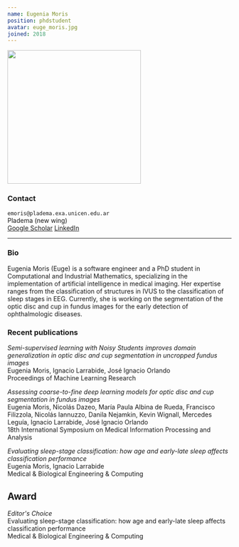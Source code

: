 ```yaml
---
name: Eugenia Moris
position: phdstudent
avatar: euge_moris.jpg
joined: 2018
---
```


<img width="300" src="{{site.baseurl}}/images/people/{{page.avatar}}" data-action="zoom">

### Contact

<i class="fa fa-envelope-o"></i>  `emoris@pladema.exa.unicen.edu.ar`<br>
<i class="fa fa-building"></i> Pladema (new wing) <br>
<i class="fa fa-bar-chart"></i> [Google Scholar](https://scholar.google.com/citations?hl=es&user=krc21eUAAAAJ)
<i class="fa fa-bar-chart"></i> [LinkedIn](https://www.linkedin.com/in/eugenia-moris-480a55162)

<hr>

### Bio

Eugenia Moris (Euge) is a software engineer and a PhD student in Computational and Industrial Mathematics, specializing in the implementation of artificial intelligence in medical imaging. Her expertise ranges from the classification of structures in IVUS to the classification of sleep stages in EEG. Currently, she is working on the segmentation of the optic disc and cup in fundus images for the early detection of ophthalmologic diseases.

### Recent publications

_Semi-supervised learning with Noisy Students improves domain generalization in optic disc and cup segmentation in uncropped fundus images_<br>
Eugenia Moris, Ignacio Larrabide, José Ignacio Orlando<br>
Proceedings of Machine Learning Research

_Assessing coarse-to-fine deep learning models for optic disc and cup segmentation in fundus images_<br>
Eugenia Moris, Nicolás Dazeo, María Paula Albina de Rueda, Francisco Filizzola, Nicolás Iannuzzo, Danila Nejamkin, Kevin Wignall, Mercedes Leguía, Ignacio Larrabide, José Ignacio Orlando<br>
18th International Symposium on Medical Information Processing and Analysis

_Evaluating sleep-stage classification: how age and early-late sleep affects classification performance_<br>
Eugenia Moris, Ignacio Larrabide<br>
Medical & Biological Engineering & Computing

## Award

_Editor's Choice_<br>
Evaluating sleep-stage classification: how age and early-late sleep affects classification performance<br>
Medical & Biological Engineering & Computing
